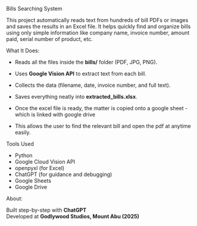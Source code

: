 Bills Searching System

This project automatically reads text from hundreds of bill PDFs or images and saves the results in an Excel file. 
It helps quickly find and organize bills using only simple information like company name, invoice number, amount paid, serial number of product, etc.

What It Does:
- Reads all the files inside the **bills/** folder (PDF, JPG, PNG).
- Uses **Google Vision API** to extract text from each bill.
- Collects the data (filename, date, invoice number, and full text).
- Saves everything neatly into **extracted_bills.xlsx**.

- Once the excel file is ready, the matter is copied onto a google sheet - which is linked with google drive
- This allows the user to find the relevant bill and open the pdf at anytime easily.


Tools Used
- Python  
- Google Cloud Vision API  
- openpyxl (for Excel)  
- ChatGPT (for guidance and debugging)
- Google Sheets
- Google Drive




About:

Built step-by-step with **ChatGPT**  
Developed at **Godlywood Studios, Mount Abu (2025)**
